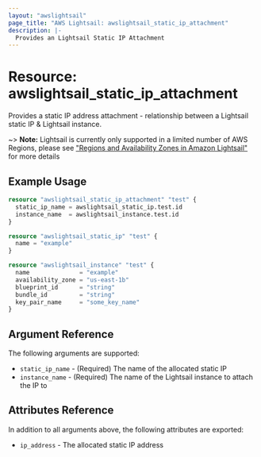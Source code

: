 ```yaml
---
layout: "awslightsail"
page_title: "AWS Lightsail: awslightsail_static_ip_attachment"
description: |-
  Provides an Lightsail Static IP Attachment
---
```


# Resource: awslightsail_static_ip_attachment

Provides a static IP address attachment - relationship between a Lightsail static IP & Lightsail instance.

~> **Note:** Lightsail is currently only supported in a limited number of AWS Regions, please see ["Regions and Availability Zones in Amazon Lightsail"](https://lightsail.aws.amazon.com/ls/docs/overview/article/understanding-regions-and-availability-zones-in-amazon-lightsail) for more details

## Example Usage

```terraform
resource "awslightsail_static_ip_attachment" "test" {
  static_ip_name = awslightsail_static_ip.test.id
  instance_name  = awslightsail_instance.test.id
}

resource "awslightsail_static_ip" "test" {
  name = "example"
}

resource "awslightsail_instance" "test" {
  name              = "example"
  availability_zone = "us-east-1b"
  blueprint_id      = "string"
  bundle_id         = "string"
  key_pair_name     = "some_key_name"
}
```

## Argument Reference

The following arguments are supported:

* `static_ip_name` - (Required) The name of the allocated static IP
* `instance_name` - (Required) The name of the Lightsail instance to attach the IP to

## Attributes Reference

In addition to all arguments above, the following attributes are exported:

* `ip_address` - The allocated static IP address
